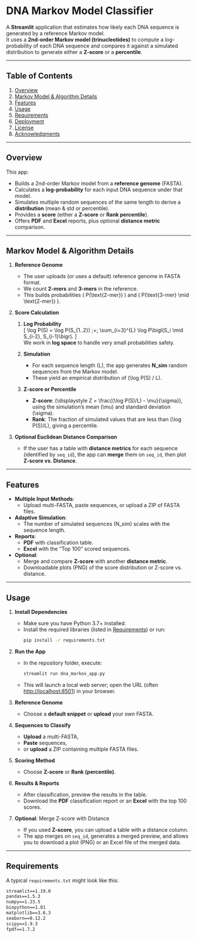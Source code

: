 # DNA Markov Model Classifier

A **Streamlit** application that estimates how likely each DNA sequence is generated by a reference Markov model.  
It uses a **2nd-order Markov model (trinucleotides)** to compute a log-probability of each DNA sequence and compares it against a simulated distribution to generate either a **Z-score** or a **percentile**.

---

## Table of Contents
1. [Overview](#overview)
2. [Markov Model & Algorithm Details](#markov-model--algorithm-details)
3. [Features](#features)
4. [Usage](#usage)
5. [Requirements](#requirements)
6. [Deployment](#deployment)
7. [License](#license)
8. [Acknowledgments](#acknowledgments)

---

## Overview

This app:
- Builds a 2nd-order Markov model from a **reference genome** (FASTA).
- Calculates a **log-probability** for each input DNA sequence under that model.
- Simulates multiple random sequences of the same length to derive a **distribution** (mean & std or percentile).
- Provides a **score** (either a **Z-score** or **Rank percentile**).
- Offers **PDF** and **Excel** reports, plus optional **distance metric** comparison.

---

## Markov Model & Algorithm Details

1. **Reference Genome**  
   - The user uploads (or uses a default) reference genome in FASTA format.  
   - We count **2-mers** and **3-mers** in the reference.  
   - This builds probabilities \( P(\text{2-mer}) \) and \( P(\text{3-mer} \mid \text{2-mer}) \).

2. **Score Calculation**  
   1. **Log Probability**  
      \[
      \log P(S) = \log P(S_{1..2}) \;+\; \sum_{i=3}^{L} \log P\bigl(S_i \mid S_{i-2}, S_{i-1}\bigr).
      \]  
      We work in **log space** to handle very small probabilities safely.

   2. **Simulation**  
      - For each sequence length \(L\), the app generates **N_sim** random sequences from the Markov model.  
      - These yield an empirical distribution of \(\log P(S) / L\).

   3. **Z-score or Percentile**  
      - **Z-score**: \(\displaystyle Z = \frac{(\log P(S)/L) - \mu}{\sigma}\), using the simulation’s mean \(\mu\) and standard deviation \(\sigma\).  
      - **Rank**: The fraction of simulated values that are less than \(\log P(S)/L\), giving a percentile.

3. **Optional Euclidean Distance Comparison**  
   - If the user has a table with **distance metrics** for each sequence (identified by `seq_id`), the app can **merge** them on `seq_id`, then plot **Z-score vs. Distance**.

---

## Features

- **Multiple Input Methods**:  
  - Upload multi-FASTA, paste sequences, or upload a ZIP of FASTA files.
- **Adaptive Simulation**:  
  - The number of simulated sequences (N_sim) scales with the sequence length.
- **Reports**:  
  - **PDF** with classification table.  
  - **Excel** with the “Top 100” scored sequences.  
- **Optional**:  
  - Merge and compare **Z-score** with another **distance metric**.  
  - Downloadable plots (PNG) of the score distribution or Z-score vs. distance.

---

## Usage

1. **Install Dependencies**  
   - Make sure you have Python 3.7+ installed.  
   - Install the required libraries (listed in [Requirements](#requirements)) or run:
     ```bash
     pip install -r requirements.txt
     ```

2. **Run the App**  
   - In the repository folder, execute:
     ```bash
     streamlit run dna_markov_app.py
     ```
   - This will launch a local web server; open the URL (often [http://localhost:8501](http://localhost:8501)) in your browser.

3. **Reference Genome**  
   - Choose a **default snippet** or **upload** your own FASTA.

4. **Sequences to Classify**  
   - **Upload** a multi-FASTA,  
   - **Paste** sequences,  
   - or **upload** a ZIP containing multiple FASTA files.

5. **Scoring Method**  
   - Choose **Z-score** or **Rank (percentile)**.

6. **Results & Reports**  
   - After classification, preview the results in the table.  
   - Download the **PDF** classification report or an **Excel** with the top 100 scores.

7. **Optional**: Merge Z-score with Distance  
   - If you used **Z-score**, you can upload a table with a distance column.  
   - The app merges on `seq_id`, generates a merged preview, and allows you to download a plot (PNG) or an Excel file of the merged data.

---

## Requirements

A typical `requirements.txt` might look like this:
```txt
streamlit==1.19.0
pandas==1.5.3
numpy==1.23.5
biopython==1.81
matplotlib==3.6.3
seaborn==0.12.2
scipy==1.9.3
fpdf==1.7.2
